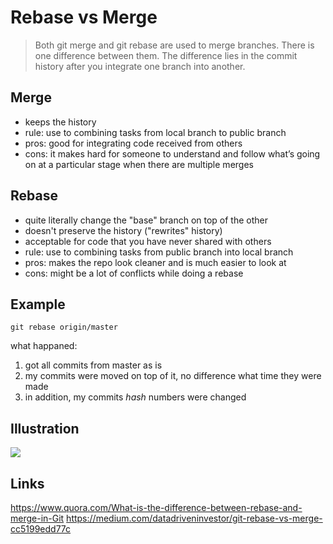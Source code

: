 # Rebase vs Merge

> Both git merge and git rebase are used to merge branches. There is one difference between them. The difference lies in the commit history after you integrate one branch into another.

## Merge
* keeps the history
* rule: use to combining tasks from local branch to public branch
* pros: good for integrating code received from others
* cons: it makes hard for someone to understand and follow what’s going on at a particular stage when there are multiple merges
## Rebase
* quite literally change the "base" branch on top of the other
* doesn't preserve the history ("rewrites" history)
* acceptable for code that you have never shared with others
* rule: use to combining tasks from public branch into local branch
* pros: makes the repo look cleaner and is much easier to look at
* cons: might be a lot of conflicts while doing a rebase



## Example

```
git rebase origin/master
```
what happaned:

1) got all commits from master as is
2) my commits were moved on top of it, no difference what time they were made
3) in addition, my commits *hash* numbers were changed

## Illustration

![](https://miro.medium.com/max/1710/1*pzT4KMiZDOFsMOKH-cJjfQ.png)

## Links
https://www.quora.com/What-is-the-difference-between-rebase-and-merge-in-Git
https://medium.com/datadriveninvestor/git-rebase-vs-merge-cc5199edd77c
